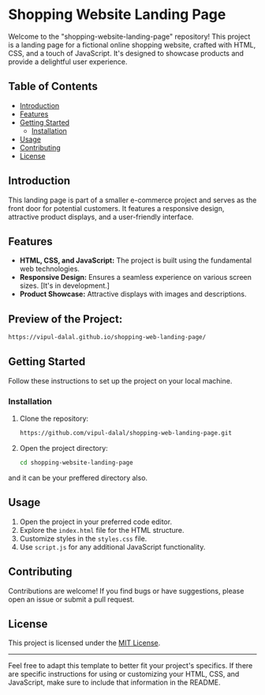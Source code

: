 # Shopping Website Landing Page

Welcome to the "shopping-website-landing-page" repository! This project is a landing page for a fictional online shopping website, crafted with HTML, CSS, and a touch of JavaScript. It's designed to showcase products and provide a delightful user experience.

## Table of Contents

- [Introduction](#introduction)
- [Features](#features)
- [Getting Started](#getting-started)
  - [Installation](#installation)
- [Usage](#usage)
- [Contributing](#contributing)
- [License](#license)

## Introduction

This landing page is part of a smaller e-commerce project and serves as the front door for potential customers. It features a responsive design, attractive product displays, and a user-friendly interface.

## Features

- **HTML, CSS, and JavaScript:** The project is built using the fundamental web technologies.
- **Responsive Design:** Ensures a seamless experience on various screen sizes. [It's in development.]
- **Product Showcase:** Attractive displays with images and descriptions.

## Preview of the Project:

   ```bash
   https://vipul-dalal.github.io/shopping-web-landing-page/
   ```
## Getting Started

Follow these instructions to set up the project on your local machine.

### Installation

1. Clone the repository:

   ```bash
   https://github.com/vipul-dalal/shopping-web-landing-page.git
   ```
2. Open the project directory:

   ```bash
   cd shopping-website-landing-page
   ```
and it can be your preffered directory also.

## Usage

1. Open the project in your preferred code editor.
2. Explore the `index.html` file for the HTML structure.
3. Customize styles in the `styles.css` file.
4. Use `script.js` for any additional JavaScript functionality.

## Contributing

Contributions are welcome! If you find bugs or have suggestions, please open an issue or submit a pull request.

## License

This project is licensed under the [MIT License](LICENSE.md).

---

Feel free to adapt this template to better fit your project's specifics. If there are specific instructions for using or customizing your HTML, CSS, and JavaScript, make sure to include that information in the README.
